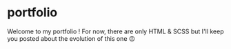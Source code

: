 # portfolio
Welcome to my portfolio ! For now, there are only HTML & SCSS but I'll keep you posted about the evolution of this one 😉
